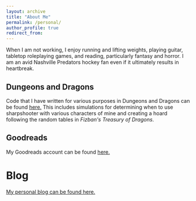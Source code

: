 ```yaml
---
layout: archive
title: "About Me"
permalink: /personal/
author_profile: true
redirect_from:
---
```


When I am not working, I enjoy running and lifting weights, playing guitar, tabletop roleplaying games, and reading, particularly fantasy and horror. I am an avid Nashville Predators hockey fan even if it ultimately results in heartbreak. 

Dungeons and Dragons
------
Code that I have written for various purposes in Dungeons and Dragons can be found [here.](https://github.com/alexiom/DND_Code) This includes simulations for determining when to use sharpshooter with various characters of mine and creating a hoard following the random tables in *Fizban's Treasury of Dragons*.

Goodreads
------
My Goodreads account can be found [here.](https://www.goodreads.com/user/show/164916455-alex-marsh)

Blog
======

[My personal blog can be found here.](https://alexiom.github.io/year-archive/)